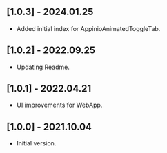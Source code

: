 ## [1.0.3] - 2024.01.25

* Added initial index for AppinioAnimatedToggleTab.

## [1.0.2] - 2022.09.25

* Updating Readme.
 
## [1.0.1] - 2022.04.21

* UI improvements for WebApp.

## [1.0.0] - 2021.10.04

* Initial version.
